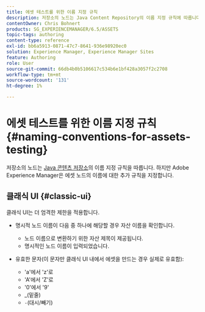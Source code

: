 ```yaml
---
title: 에셋 테스트를 위한 이름 지정 규칙
description: 저장소의 노드는 Java Content Repository의 이름 지정 규칙에 따릅니다. 하지만 Adobe Experience Manager은 에셋 노드의 이름에 대한 추가 규칙을 지정합니다.
contentOwner: Chris Bohnert
products: SG_EXPERIENCEMANAGER/6.5/ASSETS
topic-tags: authoring
content-type: reference
exl-id: bb6a5913-0871-47c7-8641-936e98920ec0
solution: Experience Manager, Experience Manager Sites
feature: Authoring
role: User
source-git-commit: 66db4b0b5106617c534b6e1bf428a3057f2c2708
workflow-type: tm+mt
source-wordcount: '131'
ht-degree: 1%

---
```


# 에셋 테스트를 위한 이름 지정 규칙{#naming-conventions-for-assets-testing}

저장소의 노드는 [Java 콘텐츠 저장소](/help/sites-developing/the-basics.md#java-content-repository)의 이름 지정 규칙을 따릅니다. 하지만 Adobe Experience Manager은 에셋 노드의 이름에 대한 추가 규칙을 지정합니다.

## 클래식 UI {#classic-ui}

클래식 UI는 더 엄격한 제한을 적용합니다.

* 명시적 노드 이름이 다음 중 하나에 해당할 경우 자산 이름을 확인합니다.

   * 노드 이름으로 변환하기 위한 자산 제목이 제공됩니다.
   * 명시적인 노드 이름이 입력되었습니다.

* 유효한 문자(이 문자만 클래식 UI 내에서 에셋을 만드는 경우 실제로 유효함):

   * &#39;a&#39;에서 &#39;z&#39;로
   * &#39;A&#39;에서 &#39;Z&#39;로
   * &#39;0&#39;에서 &#39;9&#39;
   * _(밑줄)
   * `-`(대시/빼기)
